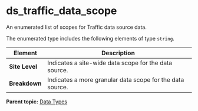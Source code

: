 # ds_traffic_data_scope

An enumerated list of scopes for Traffic data source data.

The enumerated type includes the following elements of type `string`.

|Element|Description|
|-------|-----------|
|**Site Level** | Indicates a site-wide data scope for the data source. |
|**Breakdown** | Indicates a more granular data scope for the data source. |

**Parent topic:** [Data Types](../data_types/c_data_types.md)

